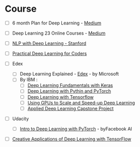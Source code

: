 # Course 
- [ ] 6 month Plan for Deep Learning - [Medium](https://towardsdatascience.com/how-to-learn-deep-learning-in-6-months-e45e40ef7d48)
- [ ] Deep Learning 23 Online Courses - [Medium](https://medium.freecodecamp.org/dive-into-deep-learning-with-these-23-online-courses-bf247d289cc0)
- [ ] [NLP with Deep Learning - Stanford](https://www.youtube.com/watch?v=OQQ-W_63UgQ&list=PL3FW7Lu3i5Jsnh1rnUwq_TcylNr7EkRe6)
- [ ] [Practical Deep Learning for Coders](http://course.fast.ai/start.html)



- [ ] Edex
  - [ ] Deep Learning Explained - [Edex](https://www.edx.org/course/deep-learning-explained) - by Microsoft
  - [ ] By IBM :
    - [ ] [Deep Learning Fundamentals with Keras](https://www.edx.org/course/deep-learning-fundamentals-with-keras)
    - [ ] [Deep Learning with Pythin and PyTorch](https://www.edx.org/course/deep-learning-with-python-and-pytorch)
    - [ ] [Deep Learning with Tensorflow](https://www.edx.org/course/deep-learning-with-tensorflow)
    - [ ] [Using GPUs to Scale and Speed-up Deep Learning](https://www.edx.org/course/using-gpus-to-scale-and-speed-up-deep-learning)
    - [ ] [Applied Deep Learning Capstone Project](https://www.edx.org/course/applied-deep-learning-capstone-project)
- [ ] Udacity
  - [ ] [Intro to Deep Learning with PyTorch](https://www.udacity.com/course/deep-learning-pytorch--ud188 ) - byFacebook AI
- [ ] [Creative Applications of Deep Learning with TensorFlow](https://www.kadenze.com/courses/creative-applications-of-deep-learning-with-tensorflow-iv/info)
